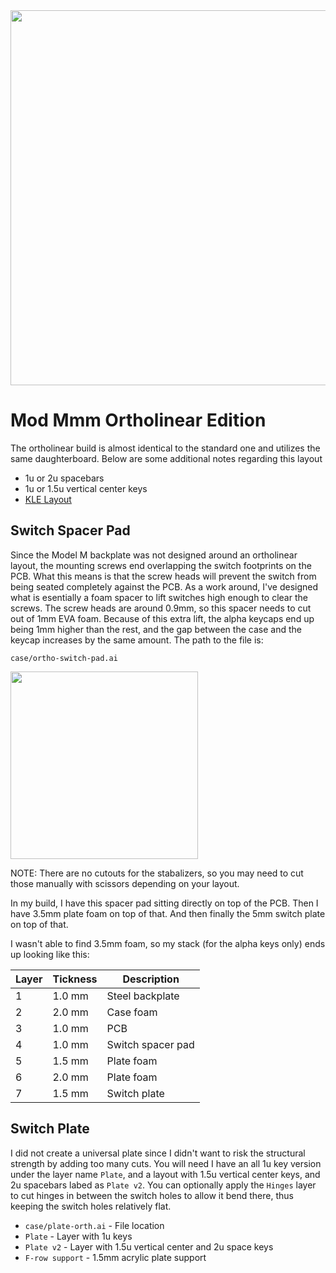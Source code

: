<img width="600" src="https://i.imgur.com/g60BMQH.jpeg"/>

# Mod Mmm Ortholinear Edition

The ortholinear build is almost identical to the standard one and utilizes the same daughterboard.  Below are some additional notes regarding this layout

* 1u or 2u spacebars
* 1u or 1.5u vertical center keys
* [KLE Layout](http://www.keyboard-layout-editor.com/#/gists/545144b17525bc6cdfc75478dbc9cbd3)

## Switch Spacer Pad

Since the Model M backplate was not designed around an ortholinear layout, the mounting screws end overlapping the switch footprints on the PCB.  What this means is that the screw heads will prevent the switch from being seated completely against the PCB.  As a work around, I've designed what is esentially a foam spacer to lift switches high enough to clear the screws.  The screw heads are around 0.9mm, so this spacer needs to cut out of 1mm EVA foam.  Because of this extra lift, the alpha keycaps end up being 1mm higher than the rest, and the gap between the case and the keycap increases by the same amount.  The path to the file is:

`case/ortho-switch-pad.ai`

<img width="300" src="https://i.imgur.com/e4oIn5v.png" />

NOTE: There are no cutouts for the stabalizers, so you may need to cut those manually with scissors depending on your layout.

In my build, I have this spacer pad sitting directly on top of the PCB.  Then I have 3.5mm plate foam on top of that.  And then finally the 5mm switch plate on top of that.

I wasn't able to find 3.5mm foam, so my stack (for the alpha keys only) ends up looking like this:

| Layer | Tickness | Description |
| ----- | -------- | ----------- |
| 1     | 1.0 mm     | Steel backplate |
| 2     | 2.0 mm     | Case foam |
| 3     | 1.0 mm     | PCB |
| 4     | 1.0 mm     | Switch spacer pad |
| 5     | 1.5 mm     | Plate foam |
| 6     | 2.0 mm     | Plate foam |
| 7     | 1.5 mm     | Switch plate |

## Switch Plate

I did not create a universal plate since I didn't want to risk the structural strength by adding too many cuts.  You will need I have an all 1u key version under the layer name `Plate`, and a layout with 1.5u vertical center keys, and 2u spacebars labed as `Plate v2`.  You can optionally apply the `Hinges` layer to cut hinges in between the switch holes to allow it bend there, thus keeping the switch holes relatively flat.

* `case/plate-orth.ai` - File location
* `Plate` - Layer with 1u keys
* `Plate v2` - Layer with 1.5u vertical center and 2u space keys
* `F-row support` - 1.5mm acrylic plate support